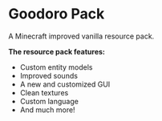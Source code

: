 # Goodoro Pack
A Minecraft improved vanilla resource pack.

**The resource pack features:**
- Custom entity models
- Improved sounds
- A new and customized GUI
- Clean textures
- Custom language
- And much more!
